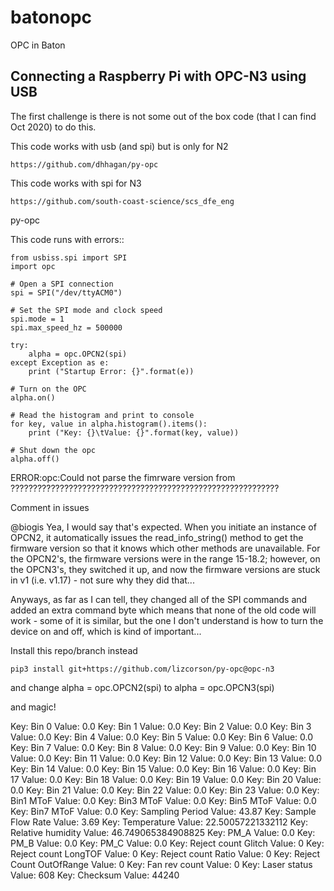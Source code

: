 # batonopc
OPC in Baton

Connecting a Raspberry Pi with OPC-N3 using USB
------------------------------------------------

The first challenge is there is not some out of the box code (that I can find Oct 2020) to do this.

This code works with usb (and spi) but is only for N2

    https://github.com/dhhagan/py-opc

This code works with spi for N3

    https://github.com/south-coast-science/scs_dfe_eng



py-opc

This code runs with errors::

    from usbiss.spi import SPI
    import opc
    
    # Open a SPI connection
    spi = SPI("/dev/ttyACM0")
    
    # Set the SPI mode and clock speed
    spi.mode = 1
    spi.max_speed_hz = 500000
    
    try:
        alpha = opc.OPCN2(spi)
    except Exception as e:
        print ("Startup Error: {}".format(e))
    
    # Turn on the OPC
    alpha.on()
    
    # Read the histogram and print to console
    for key, value in alpha.histogram().items():
        print ("Key: {}\tValue: {}".format(key, value))
    
    # Shut down the opc
    alpha.off()
    

ERROR:opc:Could not parse the fimrware version from ????????????????????????????????????????????????????????????

Comment in issues

@biogis Yea, I would say that's expected. When you initiate an instance of OPCN2, it automatically issues the read_info_string() method to get the firmware version so that it knows which other methods are unavailable. For the OPCN2's, the firmware versions were in the range 15-18.2; however, on the OPCN3's, they switched it up, and now the firmware versions are stuck in v1 (i.e. v1.17) - not sure why they did that...

Anyways, as far as I can tell, they changed all of the SPI commands and added an extra command byte which means that none of the old code will work - some of it is similar, but the one I don't understand is how to turn the device on and off, which is kind of important...



Install this repo/branch instead

    pip3 install git+https://github.com/lizcorson/py-opc@opc-n3
    
    
and change alpha = opc.OPCN2(spi) to alpha = opc.OPCN3(spi)


and magic!


Key: Bin 0	Value: 0.0
Key: Bin 1	Value: 0.0
Key: Bin 2	Value: 0.0
Key: Bin 3	Value: 0.0
Key: Bin 4	Value: 0.0
Key: Bin 5	Value: 0.0
Key: Bin 6	Value: 0.0
Key: Bin 7	Value: 0.0
Key: Bin 8	Value: 0.0
Key: Bin 9	Value: 0.0
Key: Bin 10	Value: 0.0
Key: Bin 11	Value: 0.0
Key: Bin 12	Value: 0.0
Key: Bin 13	Value: 0.0
Key: Bin 14	Value: 0.0
Key: Bin 15	Value: 0.0
Key: Bin 16	Value: 0.0
Key: Bin 17	Value: 0.0
Key: Bin 18	Value: 0.0
Key: Bin 19	Value: 0.0
Key: Bin 20	Value: 0.0
Key: Bin 21	Value: 0.0
Key: Bin 22	Value: 0.0
Key: Bin 23	Value: 0.0
Key: Bin1 MToF	Value: 0.0
Key: Bin3 MToF	Value: 0.0
Key: Bin5 MToF	Value: 0.0
Key: Bin7 MToF	Value: 0.0
Key: Sampling Period	Value: 43.87
Key: Sample Flow Rate	Value: 3.69
Key: Temperature	Value: 22.50057221332112
Key: Relative humidity	Value: 46.749065384908825
Key: PM_A	Value: 0.0
Key: PM_B	Value: 0.0
Key: PM_C	Value: 0.0
Key: Reject count Glitch	Value: 0
Key: Reject count LongTOF	Value: 0
Key: Reject count Ratio	Value: 0
Key: Reject Count OutOfRange	Value: 0
Key: Fan rev count	Value: 0
Key: Laser status	Value: 608
Key: Checksum	Value: 44240




